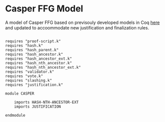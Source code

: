 Casper FFG Model
================

A model of Casper FFG based on previsouly developed models in Coq [here](https://github.com/runtimeverification/casper-proofs) 
and updated to accoommodate new justification and finalization rules. 

```k

requires "proof-script.k"
requires "hash.k"
requires "hash_parent.k"
requires "hash_ancestor.k"
requires "hash_ancestor_ext.k"
requires "hash_nth_ancestor.k"
requires "hash_nth_ancestor_ext.k"
requires "validator.k"
requires "vote.k"
requires "slashing.k"
requires "justification.k"

module CASPER

    imports HASH-NTH-ANCESTOR-EXT
    imports JUSTIFICATION

endmodule
```
